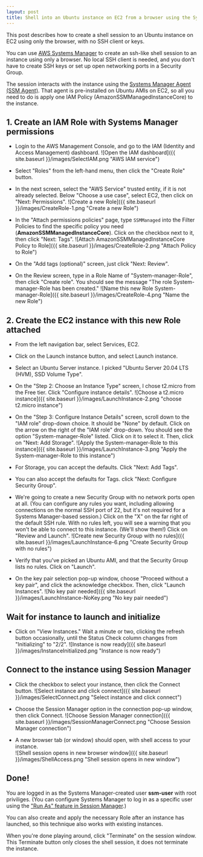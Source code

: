 ```yaml
---
layout: post
title: Shell into an Ubuntu instance on EC2 from a browser using the Systems Manager Agent
---
```

This post describes how to create a shell session to an Ubuntu instance on EC2 using only the browser, with no SSH client or keys.

You can use [AWS Systems Manager](https://aws.amazon.com/systems-manager/) to create an ssh-like shell session to an instance using only a browser. No local SSH client is needed, and you don't have to create SSH keys or set up open networking ports in a Security Group. 

The session interacts with the instance using the [Systems Manager Agent (SSM Agent)](https://docs.aws.amazon.com/systems-manager/latest/userguide/sysman-install-ssm-agent.html). That agent is pre-installed on Ubuntu AMIs on EC2, so all you need to do is apply one IAM Policy (AmazonSSMManagedInstanceCore) to the instance.

## 1. Create an IAM Role with Systems Manager permissions
* Login to the AWS Management Console, and go to the IAM (Identity and Access Management) dashboard.
![Open the IAM dashboard]({{ site.baseurl }}/images/SelectIAM.png "AWS IAM service")

* Select "Roles" from the left-hand menu, then click the "Create Role" button.
* In the next screen, select the "AWS Service" trusted entity, if it is not already selected. Below "Choose a use case", select EC2, then click on "Next: Permissions".
![Create a new Role]({{ site.baseurl }}/images/CreateRole-1.png "Create a new Role")

* In the "Attach permissions policies" page, type `SSMManaged` into the Filter Policies to find the specific policy you need (**AmazonSSMManagedInstanceCore**). Click on the checkbox next to  it, then click "Next: Tags".
![Attach AmazonSSMManagedInstanceCore Policy to Role]({{ site.baseurl }}/images/CreateRole-2.png "Attach Policy to Role")

* On the "Add tags (optional)" screen, just click "Next: Review".
* On the Review screen, type in a Role Name of "System-manager-Role", then click "Create role". You should see the message "The role System-manager-Role has been created."
![Name this new Role System-manager-Role]({{ site.baseurl }}/images/CreateRole-4.png "Name the new Role")

## 2. Create the EC2 instance with this new Role attached
* From the left navigation bar, select Services, EC2.
* Click on the Launch instance button, and select Launch instance. 
* Select an Ubuntu Server instance. I picked "Ubuntu Server 20.04 LTS (HVM), SSD Volume Type". 
* On the "Step 2: Choose an Instance Type" screen, I chose t2.micro from the Free tier. Click "Configure instance details".
![Choose a t2.micro instance]({{ site.baseurl }}/images/LaunchInstance-2.png "choose t2.micro instance")

* On the "Step 3: Configure Instance Details" screen, scroll down to the "IAM role" drop-down choice.  It should be "None" by default.  Click on the arrow on the right of the "IAM role" drop-down.  You should see the option "System-manager-Role" listed.  Click on it to select it.  Then, click on "Next: Add Storage".
![Apply the System-manager-Role to this instance]({{ site.baseurl }}/images/LaunchInstance-3.png "Apply the System-manager-Role to this instance")

* For Storage, you can accept the defaults. Click "Next: Add Tags".
* You can also accept the defaults for Tags. click "Next: Configure Security Group".
* We're going to create a new Security Group with no network ports open at all. (You can configure any rules you want, including allowing connections on the normal SSH port of 22, but it's not required for a Systems Manager-based session.) Click on the "X" on the far right of the default SSH rule. With no rules left,  you will see a warning that you won't be able to connect to this instance.  (We'll show them!)  Click on "Review and Launch".
![Create new Security Group with no rules]({{ site.baseurl }}/images/LaunchInstance-6.png "Create Security Group with no rules")

* Verify that you've picked an Ubuntu AMI, and that the Security Group lists no rules.  Click on "Launch".
* On the key pair selection pop-up window, choose "Proceed without a key pair", and click the acknowledge checkbox.  Then, click "Launch Instances".
![No key pair needed]({{ site.baseurl }}/images/LaunchInstance-NoKey.png "No key pair needed")

## Wait for instance to launch and initialize
* Click on "View Instances." Wait a minute or two, clicking the refresh button occasionally, until the Status Check column changes from "Initializing" to "2/2".
![Instance is now ready]({{ site.baseurl }}/images/InstanceInitialized.png "Instance is now ready")

## Connect to the instance using Session Manager
* Click the checkbox to select your instance, then click the Connect button.
![Select instance and click connect]({{ site.baseurl }}/images/SelectConnect.png "Select instance and click connect")

* Choose the Session Manager option in the connection pop-up window, then click Connect.
![Choose Session Manager connection]({{ site.baseurl }}/images/SessionManagerConnect.png "Choose Session Manager connection")

* A new browser tab (or window) should open, with shell access to your instance.  
![Shell session opens in new browser window]({{ site.baseurl }}/images/ShellAccess.png "Shell session opens in new window")

## Done!
You are logged in as the Systems Manager-created user **ssm-user** with root priviliges. (You can configure Systems Manager to log in as a specific user using the ["Run As" feature in Session Manager](https://docs.aws.amazon.com/systems-manager/latest/userguide/session-preferences-run-as.html).)

You can also create and apply the necessary Role after an instance has launched, so this technique also works with existing instances.

When you're done playing around, click "Terminate" on the session window. This Terminate button only closes the shell session, it does not terminate the instance.
